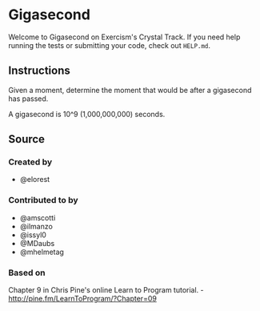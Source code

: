 # Gigasecond

Welcome to Gigasecond on Exercism's Crystal Track.
If you need help running the tests or submitting your code, check out `HELP.md`.

## Instructions

Given a moment, determine the moment that would be after a gigasecond
has passed.

A gigasecond is 10^9 (1,000,000,000) seconds.

## Source

### Created by

- @elorest

### Contributed to by

- @amscotti
- @ilmanzo
- @issyl0
- @MDaubs
- @mhelmetag

### Based on

Chapter 9 in Chris Pine's online Learn to Program tutorial. - http://pine.fm/LearnToProgram/?Chapter=09